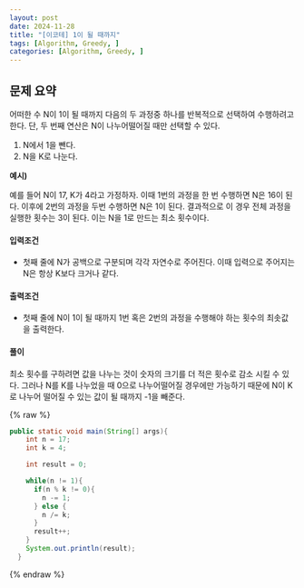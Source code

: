 ```yaml
---
layout: post
date: 2024-11-28
title: "[이코테] 1이 될 때까지"
tags: [Algorithm, Greedy, ]
categories: [Algorithm, Greedy, ]
---
```



## 문제 요약


어떠한 수 N이 1이 될 때까지 다음의 두 과정중 하나를 반복적으로 선택하여 수행하려고 한다. 단, 두 번째 연산은 N이 나누어떨어질 때만 선택할 수 있다. 

1. N에서 1을 뺀다.
2. N을 K로 나눈다.

**예시)**


예를 들어 N이 17, K가 4라고 가정하자. 이때 1번의 과정을 한 번 수행하면 N은 16이 된다. 이후에 2번의 과정을 두번 수행하면 N은 1이 된다. 결과적으로 이 경우 전체 과정을 실행한 횟수는 3이 된다. 이는 N을 1로 만드는 최소 횟수이다.  


#### 입력조건

- 첫째 줄에 N가 공백으로 구분되며 각각 자연수로 주어진다. 이때 입력으로 주어지는 N은 항상 K보다 크거나 같다.

#### 출력조건

- 첫째 줄에 N이 1이 될 때까지 1번 혹은 2번의 과정을 수행해야 하는 횟수의 최솟값을 출력한다.

#### 풀이


최소 횟수를 구하려면 값을 나누는 것이 숫자의 크기를 더 적은 횟수로 감소 시킬 수 있다. 그러나 N를 K를 나누었을 때 0으로 나누어떨어질 경우에만 가능하기 때문에 N이 K로 나누어 떨어질 수 있는 값이 될 때까지 -1을 빼준다. 



{% raw %}
```java
public static void main(String[] args){
    int n = 17;
    int k = 4;

    int result = 0;

    while(n != 1){
      if(n % k != 0){
        n -= 1;
      } else {
        n /= k;
      }
      result++;
    }
    System.out.println(result);
  }
```
{% endraw %}


